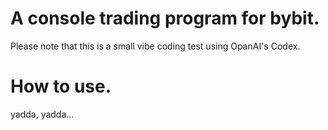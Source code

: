 # A console trading program for bybit.

Please note that this is a small vibe coding test using OpanAI's Codex.

# How to use.

yadda, yadda...
